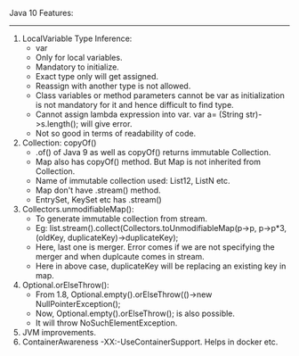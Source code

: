 Java 10 Features:
****
1. LocalVariable Type Inference:
    * var
    * Only for local variables.
    * Mandatory to initialize.
    * Exact type only will get assigned.
    * Reassign with another type is not allowed.
    * Class variables or method parameters cannot be var as initialization is not mandatory for it and hence difficult to find type.
    * Cannot assign lambda expression into var.
      var a= (String str)->s.length(); will give error.
    * Not so good in terms of readability of code.
2. Collection: copyOf()
    * .of() of Java 9 as well as copyOf() returns immutable Collection.
    * Map also has copyOf() method. But Map is not inherited from Collection.
    * Name of immutable collection used: List12, ListN etc.
    * Map don't have .stream() method.
    * EntrySet, KeySet etc has .stream()
3. Collectors.unmodifiableMap():
    * To generate immutable collection from stream.
    * Eg: list.stream().collect(Collectors.toUnmodifiableMap(p->p, p->p*3, (oldKey, duplicateKey)->duplicateKey);
    * Here, last one is merger. Error comes if we are not specifying the merger and when duplcaute comes in stream.
    * Here in above case, duplicateKey will be replacing an existing key in map.
4. Optional.orElseThrow():
    * From 1.8, Optional.empty().orElseThrow(()->new NullPointerException();
    * Now, Optional.empty().orElseThrow(); is also possible.
    * It will throw NoSuchElementException.
5. JVM improvements.
6. ContainerAwareness -XX:-UseContainerSupport. Helps in docker etc.